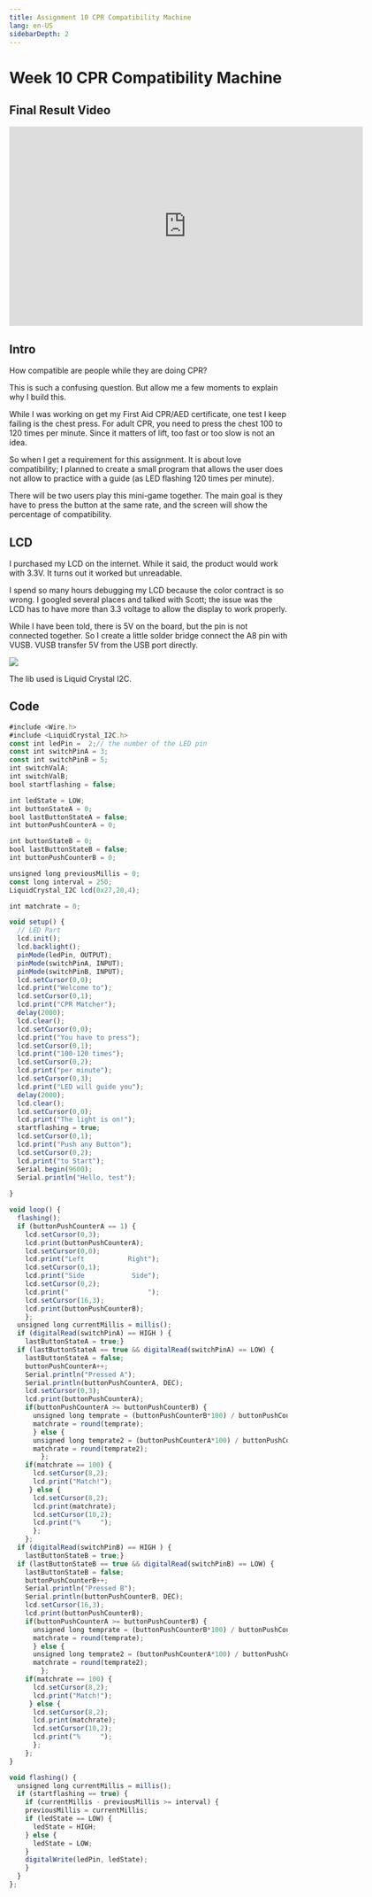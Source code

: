 ```yaml
---
title: Assignment 10 CPR Compatibility Machine 
lang: en-US
sidebarDepth: 2
---
```


# Week 10 CPR Compatibility Machine

## Final Result Video

<iframe src="https://player.vimeo.com/video/480938524" width="640" height="360" frameborder="0" allow="autoplay; fullscreen" allowfullscreen></iframe>

## Intro

How compatible are people while they are doing CPR?

This is such a confusing question. But allow me a few moments to explain why I build this. 

While I was working on get my First Aid CPR/AED certificate, one test I keep failing is the chest press. For adult CPR, you need to press the chest 100 to 120 times per minute.  Since it matters of lift, too fast or too slow is not an idea. 

So when I get a requirement for this assignment. It is about love compatibility; I planned to create a small program that allows the user does not allow to practice with a guide (as LED flashing 120 times per minute).

There will be two users play this mini-game together. The main goal is they have to press the button at the same rate, and the screen will show the percentage of compatibility. 



## LCD

I purchased my LCD on the internet. While it said, the product would work with 3.3V. It turns out it worked but unreadable.  

I spend so many hours debugging my LCD because the color contract is so wrong.  I googled several places and talked with Scott; the issue was the LCD has to have more than 3.3 voltage to allow the display to work properly. 

While I have been told, there is 5V on the board, but the pin is not connected together. So I create a little solder bridge connect the A8 pin with VUSB. VUSB transfer 5V from the USB port directly. 

![](https://raw.githubusercontent.com/irwinchyi/imgbed/master/img/20201118174924.png)

The lib used is Liquid Crystal I2C. 



## Code

```javascript
#include <Wire.h> 
#include <LiquidCrystal_I2C.h>
const int ledPin =  2;// the number of the LED pin
const int switchPinA = 3;
const int switchPinB = 5;
int switchValA;
int switchValB;
bool startflashing = false;

int ledState = LOW;
int buttonStateA = 0;
bool lastButtonStateA = false;
int buttonPushCounterA = 0;

int buttonStateB = 0;
bool lastButtonStateB = false;
int buttonPushCounterB = 0;

unsigned long previousMillis = 0;       
const long interval = 250;        
LiquidCrystal_I2C lcd(0x27,20,4);

int matchrate = 0;

void setup() {
  // LED Part
  lcd.init();
  lcd.backlight();
  pinMode(ledPin, OUTPUT);
  pinMode(switchPinA, INPUT);
  pinMode(switchPinB, INPUT);
  lcd.setCursor(0,0);
  lcd.print("Welcome to");
  lcd.setCursor(0,1);
  lcd.print("CPR Matcher");
  delay(2000);
  lcd.clear();
  lcd.setCursor(0,0);
  lcd.print("You have to press");
  lcd.setCursor(0,1);
  lcd.print("100-120 times");
  lcd.setCursor(0,2);
  lcd.print("per minute");
  lcd.setCursor(0,3);
  lcd.print("LED will guide you");
  delay(2000);
  lcd.clear();
  lcd.setCursor(0,0);
  lcd.print("The light is on!");
  startflashing = true;
  lcd.setCursor(0,1);
  lcd.print("Push any Button");
  lcd.setCursor(0,2);
  lcd.print("to Start");
  Serial.begin(9600);
  Serial.println("Hello, test");
  
}

void loop() {
  flashing();
  if (buttonPushCounterA == 1) {
    lcd.setCursor(0,3);
    lcd.print(buttonPushCounterA);
    lcd.setCursor(0,0);
    lcd.print("Left           Right");
    lcd.setCursor(0,1);
    lcd.print("Side            Side");
    lcd.setCursor(0,2);
    lcd.print("                    ");
    lcd.setCursor(16,3);
    lcd.print(buttonPushCounterB);
    };
  unsigned long currentMillis = millis();
  if (digitalRead(switchPinA) == HIGH ) {
    lastButtonStateA = true;}
  if (lastButtonStateA == true && digitalRead(switchPinA) == LOW) {
    lastButtonStateA = false;
    buttonPushCounterA++;
    Serial.println("Pressed A");
    Serial.println(buttonPushCounterA, DEC);
    lcd.setCursor(0,3);
    lcd.print(buttonPushCounterA);
    if(buttonPushCounterA >= buttonPushCounterB) {
      unsigned long temprate = (buttonPushCounterB*100) / buttonPushCounterA;
      matchrate = round(temprate);
      } else {
      unsigned long temprate2 = (buttonPushCounterA*100) / buttonPushCounterB;
      matchrate = round(temprate2);
        };
    if(matchrate == 100) {
      lcd.setCursor(8,2);
      lcd.print("Match!");
     } else {
      lcd.setCursor(8,2);
      lcd.print(matchrate);
      lcd.setCursor(10,2);
      lcd.print("%     ");
      };
    };
  if (digitalRead(switchPinB) == HIGH ) {
    lastButtonStateB = true;}
  if (lastButtonStateB == true && digitalRead(switchPinB) == LOW) {
    lastButtonStateB = false;
    buttonPushCounterB++;
    Serial.println("Pressed B");
    Serial.println(buttonPushCounterB, DEC);
    lcd.setCursor(16,3);
    lcd.print(buttonPushCounterB);
    if(buttonPushCounterA >= buttonPushCounterB) {
      unsigned long temprate = (buttonPushCounterB*100) / buttonPushCounterA;
      matchrate = round(temprate);
      } else {
      unsigned long temprate2 = (buttonPushCounterA*100) / buttonPushCounterB;
      matchrate = round(temprate2);
        };
    if(matchrate == 100) {
      lcd.setCursor(8,2);
      lcd.print("Match!");
     } else {
      lcd.setCursor(8,2);
      lcd.print(matchrate);
      lcd.setCursor(10,2);
      lcd.print("%     ");
      };
    };
}

void flashing() {
  unsigned long currentMillis = millis();
  if (startflashing == true) {
    if (currentMillis - previousMillis >= interval) {
    previousMillis = currentMillis;
    if (ledState == LOW) {
      ledState = HIGH;
    } else {
      ledState = LOW;
    }
    digitalWrite(ledPin, ledState);
    }
  }
};
```

